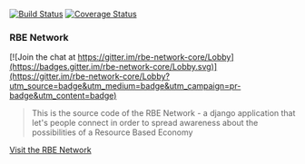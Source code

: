 [![Build Status](https://travis-ci.org/sheepsy90/django-rbe.svg?branch=master)](https://travis-ci.org/sheepsy90/django-rbe)
[![Coverage Status](https://coveralls.io/repos/github/sheepsy90/django-rbe/badge.svg)](https://coveralls.io/github/sheepsy90/django-rbe)
### RBE Network

[![Join the chat at https://gitter.im/rbe-network-core/Lobby](https://badges.gitter.im/rbe-network-core/Lobby.svg)](https://gitter.im/rbe-network-core/Lobby?utm_source=badge&utm_medium=badge&utm_campaign=pr-badge&utm_content=badge)

> This is the source code of the RBE Network - a django application that let's people connect in order to spread awareness about the possibilities of a Resource Based Economy

[Visit the RBE Network](https://rbe.heleska.de)